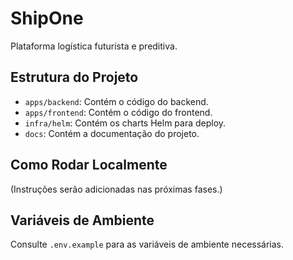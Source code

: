 # ShipOne

Plataforma logística futurista e preditiva.

## Estrutura do Projeto

- `apps/backend`: Contém o código do backend.
- `apps/frontend`: Contém o código do frontend.
- `infra/helm`: Contém os charts Helm para deploy.
- `docs`: Contém a documentação do projeto.

## Como Rodar Localmente

(Instruções serão adicionadas nas próximas fases.)

## Variáveis de Ambiente

Consulte `.env.example` para as variáveis de ambiente necessárias.

